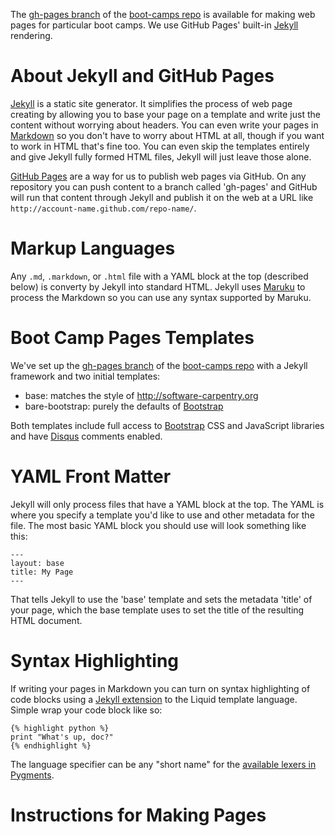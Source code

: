 The [gh-pages branch][gh-pages] of the [boot-camps repo][boot-camps] is available for making web pages for particular boot camps. We use GitHub Pages' built-in [Jekyll][] rendering.

# About Jekyll and GitHub Pages

[Jekyll][] is a static site generator. It simplifies the process of web page creating by allowing you to base your page on a template and write just the content without worrying about headers. You can even write your pages in [Markdown][] so you don't have to worry about HTML at all, though if you want to work in HTML that's fine too. You can even skip the templates entirely and give Jekyll fully formed HTML files, Jekyll will just leave those alone.

[GitHub Pages][pages] are a way for us to publish web pages via GitHub. On any repository you can push content to a branch called 'gh-pages' and GitHub will run that content through Jekyll and publish it on the web at a URL like `http://account-name.github.com/repo-name/`.

# Markup Languages

Any `.md`, `.markdown`, or `.html` file with a YAML block at the top (described below) is converty by Jekyll into standard HTML. Jekyll uses [Maruku][] to process the Markdown so you can use any syntax supported by Maruku.

# Boot Camp Pages Templates

We've set up the [gh-pages branch][gh-pages] of the [boot-camps repo][boot-camps] with a Jekyll framework and two initial templates:

* base: matches the style of http://software-carpentry.org
* bare-bootstrap: purely the defaults of [Bootstrap][]

Both templates include full access to [Bootstrap][] CSS and JavaScript libraries and have [Disqus][] comments enabled.

# YAML Front Matter

Jekyll will only process files that have a YAML block at the top. The YAML is where you specify a template you'd like to use and other metadata for the file. The most basic YAML block you should use will look something like this:

    ---
    layout: base
    title: My Page
    ---

That tells Jekyll to use the 'base' template and sets the metadata 'title' of your page, which the base template uses to set the title of the resulting HTML document.

# Syntax Highlighting

If writing your pages in Markdown you can turn on syntax highlighting of code blocks using a [Jekyll extension][extensions] to the Liquid template language. Simple wrap your code block like so:

    {% highlight python %}
    print "What's up, doc?"
    {% endhighlight %}

The language specifier can be any "short name" for the [available lexers in Pygments][lexers].

# Instructions for Making Pages


[gh-pages]: https://github.com/swcarpentry/boot-camps/tree/gh-pages
[boot-camps]: https://github.com/swcarpentry/boot-camps
[Jekyll]: http://jekyllrb.com/
[Markdown]: http://daringfireball.net/projects/markdown/
[pages]: http://pages.github.com
[Maruku]: http://maruku.rubyforge.org/
[Bootstrap]: http://twitter.github.com/bootstrap/
[Disqus]: http://disqus.com/
[extensions]: https://github.com/mojombo/jekyll/wiki/Liquid-Extensions
[lexers]: http://pygments.org/docs/lexers/
